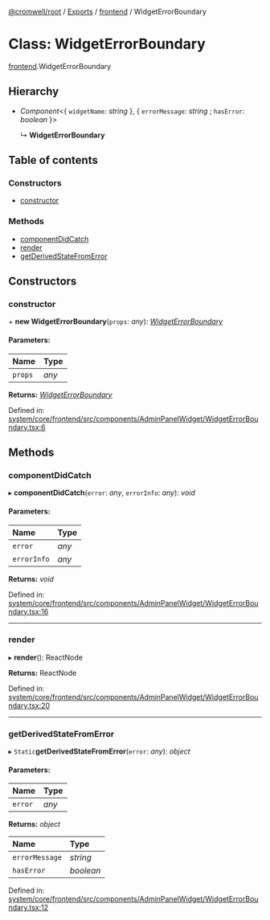 [@cromwell/root](../README.md) / [Exports](../modules.md) / [frontend](../modules/frontend.md) / WidgetErrorBoundary

# Class: WidgetErrorBoundary

[frontend](../modules/frontend.md).WidgetErrorBoundary

## Hierarchy

* *Component*<{ `widgetName`: *string*  }, { `errorMessage`: *string* ; `hasError`: *boolean*  }\>

  ↳ **WidgetErrorBoundary**

## Table of contents

### Constructors

- [constructor](frontend.widgeterrorboundary.md#constructor)

### Methods

- [componentDidCatch](frontend.widgeterrorboundary.md#componentdidcatch)
- [render](frontend.widgeterrorboundary.md#render)
- [getDerivedStateFromError](frontend.widgeterrorboundary.md#getderivedstatefromerror)

## Constructors

### constructor

\+ **new WidgetErrorBoundary**(`props`: *any*): [*WidgetErrorBoundary*](frontend.widgeterrorboundary.md)

#### Parameters:

Name | Type |
:------ | :------ |
`props` | *any* |

**Returns:** [*WidgetErrorBoundary*](frontend.widgeterrorboundary.md)

Defined in: [system/core/frontend/src/components/AdminPanelWidget/WidgetErrorBoundary.tsx:6](https://github.com/CromwellCMS/Cromwell/blob/b0001b2/system/core/frontend/src/components/AdminPanelWidget/WidgetErrorBoundary.tsx#L6)

## Methods

### componentDidCatch

▸ **componentDidCatch**(`error`: *any*, `errorInfo`: *any*): *void*

#### Parameters:

Name | Type |
:------ | :------ |
`error` | *any* |
`errorInfo` | *any* |

**Returns:** *void*

Defined in: [system/core/frontend/src/components/AdminPanelWidget/WidgetErrorBoundary.tsx:16](https://github.com/CromwellCMS/Cromwell/blob/b0001b2/system/core/frontend/src/components/AdminPanelWidget/WidgetErrorBoundary.tsx#L16)

___

### render

▸ **render**(): ReactNode

**Returns:** ReactNode

Defined in: [system/core/frontend/src/components/AdminPanelWidget/WidgetErrorBoundary.tsx:20](https://github.com/CromwellCMS/Cromwell/blob/b0001b2/system/core/frontend/src/components/AdminPanelWidget/WidgetErrorBoundary.tsx#L20)

___

### getDerivedStateFromError

▸ `Static`**getDerivedStateFromError**(`error`: *any*): *object*

#### Parameters:

Name | Type |
:------ | :------ |
`error` | *any* |

**Returns:** *object*

Name | Type |
:------ | :------ |
`errorMessage` | *string* |
`hasError` | *boolean* |

Defined in: [system/core/frontend/src/components/AdminPanelWidget/WidgetErrorBoundary.tsx:12](https://github.com/CromwellCMS/Cromwell/blob/b0001b2/system/core/frontend/src/components/AdminPanelWidget/WidgetErrorBoundary.tsx#L12)
